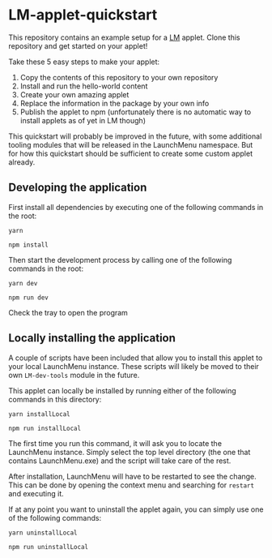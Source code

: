 # LM-applet-quickstart

This repository contains an example setup for a [LM](https://github.com/LaunchMenu/LaunchMenu) applet. Clone this repository and get started on your applet!

Take these 5 easy steps to make your applet:

1. Copy the contents of this repository to your own repository
2. Install and run the hello-world content
3. Create your own amazing applet
4. Replace the information in the package by your own info
5. Publish the applet to npm (unfortunately there is no automatic way to install applets as of yet in LM though)

This quickstart will probably be improved in the future, with some additional tooling modules that will be released in the LaunchMenu namespace. But for how this quickstart should be sufficient to create some custom applet already.

## Developing the application

First install all dependencies by executing one of the following commands in the root:

```
yarn
```

```
npm install
```

Then start the development process by calling one of the following commands in the root:

```
yarn dev
```

```
npm run dev
```

Check the tray to open the program

## Locally installing the application

A couple of scripts have been included that allow you to install this applet to your local LaunchMenu instance. These scripts will likely be moved to their own `LM-dev-tools` module in the future.

This applet can locally be installed by running either of the following commands in this directory:

```
yarn installLocal
```

```
npm run installLocal
```

The first time you run this command, it will ask you to locate the LaunchMenu instance. Simply select the top level directory (the one that contains LaunchMenu.exe) and the script will take care of the rest.

After installation, LaunchMenu will have to be restarted to see the change. This can be done by opening the context menu and searching for `restart` and executing it.

If at any point you want to uninstall the applet again, you can simply use one of the following commands:

```
yarn uninstallLocal
```

```
npm run uninstallLocal
```
